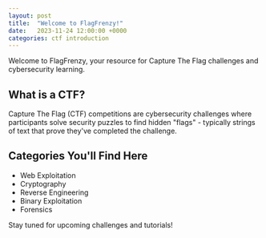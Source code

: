 ```yaml
---
layout: post
title:  "Welcome to FlagFrenzy!"
date:   2023-11-24 12:00:00 +0000
categories: ctf introduction
---
```


Welcome to FlagFrenzy, your resource for Capture The Flag challenges and cybersecurity learning.

## What is a CTF?

Capture The Flag (CTF) competitions are cybersecurity challenges where participants solve security puzzles to find hidden "flags" - typically strings of text that prove they've completed the challenge.

## Categories You'll Find Here

- Web Exploitation
- Cryptography
- Reverse Engineering
- Binary Exploitation
- Forensics

Stay tuned for upcoming challenges and tutorials!
